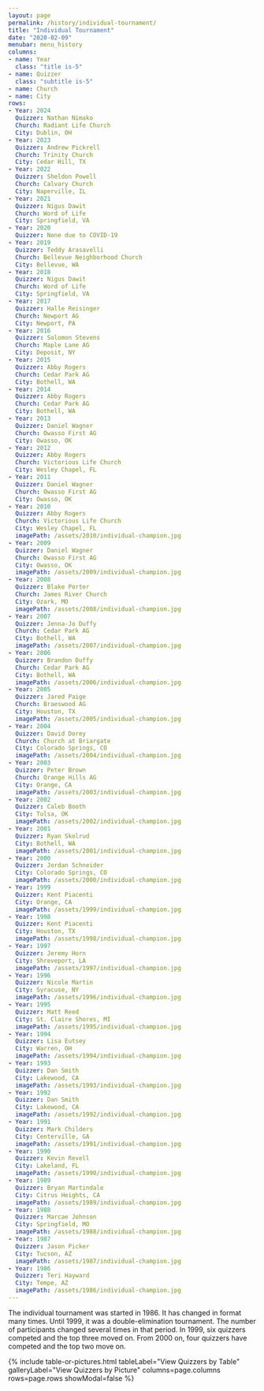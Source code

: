 ```yaml
---
layout: page
permalink: /history/individual-tournament/
title: "Individual Tournament"
date: "2020-02-09"
menubar: menu_history
columns:
- name: Year
  class: "title is-5"
- name: Quizzer
  class: "subtitle is-5"
- name: Church
- name: City
rows:
- Year: 2024
  Quizzer: Nathan Nimako
  Church: Radiant Life Church
  City: Dublin, OH
- Year: 2023
  Quizzer: Andrew Pickrell
  Church: Trinity Church
  City: Cedar Hill, TX
- Year: 2022
  Quizzer: Sheldon Powell
  Church: Calvary Church
  City: Naperville, IL
- Year: 2021
  Quizzer: Nigus Dawit
  Church: Word of Life
  City: Springfield, VA
- Year: 2020
  Quizzer: None due to COVID-19
- Year: 2019
  Quizzer: Teddy Arasavelli
  Church: Bellevue Neighborhood Church
  City: Bellevue, WA
- Year: 2018
  Quizzer: Nigus Dawit
  Church: Word of Life
  City: Springfield, VA
- Year: 2017
  Quizzer: Halle Reisinger
  Church: Newport AG
  City: Newport, PA
- Year: 2016
  Quizzer: Solomon Stevens
  Church: Maple Lane AG
  City: Deposit, NY
- Year: 2015
  Quizzer: Abby Rogers
  Church: Cedar Park AG
  City: Bothell, WA
- Year: 2014
  Quizzer: Abby Rogers
  Church: Cedar Park AG
  City: Bothell, WA
- Year: 2013
  Quizzer: Daniel Wagner
  Church: Owasso First AG
  City: Owasso, OK
- Year: 2012
  Quizzer: Abby Rogers
  Church: Victorious Life Church
  City: Wesley Chapel, FL
- Year: 2011
  Quizzer: Daniel Wagner
  Church: Owasso First AG
  City: Owasso, OK
- Year: 2010
  Quizzer: Abby Rogers
  Church: Victorious Life Church
  City: Wesley Chapel, FL
  imagePath: /assets/2010/individual-champion.jpg
- Year: 2009
  Quizzer: Daniel Wagner
  Church: Owasso First AG
  City: Owasso, OK
  imagePath: /assets/2009/individual-champion.jpg
- Year: 2008
  Quizzer: Blake Porter
  Church: James River Church
  City: Ozark, MO
  imagePath: /assets/2008/individual-champion.jpg
- Year: 2007
  Quizzer: Jenna-Jo Duffy
  Church: Cedar Park AG
  City: Bothell, WA
  imagePath: /assets/2007/individual-champion.jpg
- Year: 2006
  Quizzer: Brandon Duffy
  Church: Cedar Park AG
  City: Bothell, WA
  imagePath: /assets/2006/individual-champion.jpg
- Year: 2005
  Quizzer: Jared Paige
  Church: Braeswood AG
  City: Houston, TX
  imagePath: /assets/2005/individual-champion.jpg
- Year: 2004
  Quizzer: David Dorey
  Church: Church at Briargate
  City: Colorado Springs, CO
  imagePath: /assets/2004/individual-champion.jpg
- Year: 2003
  Quizzer: Peter Brown
  Church: Orange Hills AG
  City: Orange, CA
  imagePath: /assets/2003/individual-champion.jpg
- Year: 2002
  Quizzer: Caleb Booth
  City: Tulsa, OK
  imagePath: /assets/2002/individual-champion.jpg
- Year: 2001
  Quizzer: Ryan Skolrud
  City: Bothell, WA
  imagePath: /assets/2001/individual-champion.jpg
- Year: 2000
  Quizzer: Jordan Schneider
  City: Colorado Springs, CO
  imagePath: /assets/2000/individual-champion.jpg
- Year: 1999
  Quizzer: Kent Piacenti
  City: Orange, CA
  imagePath: /assets/1999/individual-champion.jpg
- Year: 1998
  Quizzer: Kent Piacenti
  City: Houston, TX
  imagePath: /assets/1998/individual-champion.jpg
- Year: 1997
  Quizzer: Jeremy Horn
  City: Shreveport, LA
  imagePath: /assets/1997/individual-champion.jpg
- Year: 1996
  Quizzer: Nicole Martin
  City: Syracuse, NY
  imagePath: /assets/1996/individual-champion.jpg
- Year: 1995
  Quizzer: Matt Reed
  City: St. Claire Shores, MI
  imagePath: /assets/1995/individual-champion.jpg
- Year: 1994
  Quizzer: Lisa Eutsey
  City: Warren, OH
  imagePath: /assets/1994/individual-champion.jpg
- Year: 1993
  Quizzer: Dan Smith
  City: Lakewood, CA
  imagePath: /assets/1993/individual-champion.jpg
- Year: 1992
  Quizzer: Dan Smith
  City: Lakewood, CA
  imagePath: /assets/1992/individual-champion.jpg
- Year: 1991
  Quizzer: Mark Childers
  City: Centerville, GA
  imagePath: /assets/1991/individual-champion.jpg
- Year: 1990
  Quizzer: Kevin Revell
  City: Lakeland, FL
  imagePath: /assets/1990/individual-champion.jpg
- Year: 1989
  Quizzer: Bryan Martindale
  City: Citrus Heights, CA
  imagePath: /assets/1989/individual-champion.jpg
- Year: 1988
  Quizzer: Marcae Johnson
  City: Springfield, MO
  imagePath: /assets/1988/individual-champion.jpg
- Year: 1987
  Quizzer: Jason Picker
  City: Tucson, AZ
  imagePath: /assets/1987/individual-champion.jpg
- Year: 1986
  Quizzer: Teri Hayward
  City: Tempe, AZ
  imagePath: /assets/1986/individual-champion.jpg
---
```


The individual tournament was started in 1986. It has changed in format many times. Until 1999, it was a double-elimination tournament. The number of participants changed several times in that period. In 1999, six quizzers competed and the top three moved on. From 2000 on, four quizzers have competed and the top two move on.

{% include table-or-pictures.html
     tableLabel="View Quizzers by Table"
     galleryLabel="View Quizzers by Picture"
     columns=page.columns
     rows=page.rows
     showModal=false %}